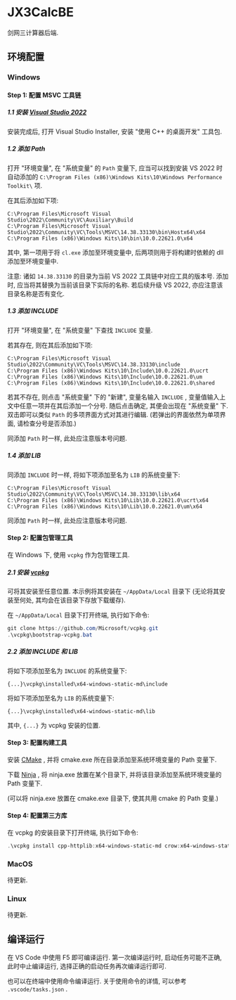 # JX3CalcBE

剑网三计算器后端.

## 环境配置

### Windows

#### Step 1: 配置 MSVC 工具链

##### 1.1 安装 [Visual Studio 2022](https://visualstudio.microsoft.com/zh-hans/downloads/)

安装完成后, 打开 Visual Studio Installer, 安装 "使用 C++ 的桌面开发" 工具包.

##### 1.2 添加 Path

打开 "环境变量", 在 "系统变量" 的 `Path` 变量下, 应当可以找到安装 VS 2022 时自动添加的 `C:\Program Files (x86)\Windows Kits\10\Windows Performance Toolkit\` 项.

在其后添加如下项:

```
C:\Program Files\Microsoft Visual Studio\2022\Community\VC\Auxiliary\Build
C:\Program Files\Microsoft Visual Studio\2022\Community\VC\Tools\MSVC\14.38.33130\bin\Hostx64\x64
C:\Program Files (x86)\Windows Kits\10\bin\10.0.22621.0\x64
```

其中, 第一项用于将 `cl.exe` 添加至环境变量中, 后两项则用于将构建时依赖的 dll 添加至环境变量中.

注意: 诸如 `14.38.33130` 的目录为当前 VS 2022 工具链中对应工具的版本号. 添加时, 应当将其替换为当前该目录下实际的名称. 若后续升级 VS 2022, 亦应注意该目录名称是否有变化.

##### 1.3 添加 INCLUDE

打开 "环境变量", 在 "系统变量" 下查找 `INCLUDE` 变量.

若其存在, 则在其后添加如下项:

```
C:\Program Files\Microsoft Visual Studio\2022\Community\VC\Tools\MSVC\14.38.33130\include
C:\Program Files (x86)\Windows Kits\10\Include\10.0.22621.0\ucrt
C:\Program Files (x86)\Windows Kits\10\Include\10.0.22621.0\um
C:\Program Files (x86)\Windows Kits\10\Include\10.0.22621.0\shared
```

若其不存在, 则点击 "系统变量" 下的 "新建", 变量名输入 `INCLUDE` , 变量值输入上文中任意一项并在其后添加一个分号. 随后点击确定, 其便会出现在 "系统变量" 下. 双击即可以类似 `Path` 的多项界面方式对其进行编辑. (若弹出的界面依然为单项界面, 请检查分号是否添加.)

同添加 `Path` 时一样, 此处应注意版本号问题.

##### 1.4 添加 LIB

同添加 `INCLUDE` 时一样, 将如下项添加至名为 `LIB` 的系统变量下:

```
C:\Program Files\Microsoft Visual Studio\2022\Community\VC\Tools\MSVC\14.38.33130\lib\x64
C:\Program Files (x86)\Windows Kits\10\Lib\10.0.22621.0\ucrt\x64
C:\Program Files (x86)\Windows Kits\10\Lib\10.0.22621.0\um\x64
```

同添加 `Path` 时一样, 此处应注意版本号问题.

#### Step 2: 配置包管理工具

在 Windows 下, 使用 `vcpkg` 作为包管理工具.

##### 2.1 安装 [vcpkg](https://vcpkg.io/en/getting-started)

可将其安装至任意位置. 本示例将其安装在 `~/AppData/Local` 目录下 (无论将其安装至何处, 其均会在该目录下存放下载缓存).

在 `~/AppData/Local` 目录下打开终端, 执行如下命令:

```powershell
git clone https://github.com/Microsoft/vcpkg.git
.\vcpkg\bootstrap-vcpkg.bat
```

##### 2.2 添加 INCLUDE 和 LIB

将如下项添加至名为 `INCLUDE` 的系统变量下:

```
{...}\vcpkg\installed\x64-windows-static-md\include
```

将如下项添加至名为 `LIB` 的系统变量下:

```
{...}\vcpkg\installed\x64-windows-static-md\lib
```

其中, `{...}` 为 vcpkg 安装的位置.

#### Step 3: 配置构建工具

安装 [CMake](https://cmake.org/) , 并将 cmake.exe 所在目录添加至系统环境变量的 Path 变量下.

下载 [Ninja](https://github.com/ninja-build/ninja/releases/latest) , 将 ninja.exe 放置在某个目录下, 并将该目录添加至系统环境变量的 Path 变量下.

(可以将 ninja.exe 放置在 cmake.exe 目录下, 使其共用 cmake 的 Path 变量.)

#### Step 4: 配置第三方库

在 vcpkg 的安装目录下打开终端, 执行如下命令:

```powershell
.\vcpkg install cpp-httplib:x64-windows-static-md crow:x64-windows-static-md lua:x64-windows-static-md nlohmann-json:x64-windows-static-md sol2:x64-windows-static-md
```

### MacOS

待更新.

### Linux

待更新.

## 编译运行

在 VS Code 中使用 F5 即可编译运行. 第一次编译运行时, 启动任务可能不正确, 此时中止编译运行, 选择正确的启动任务再次编译运行即可.

也可以在终端中使用命令编译运行. 关于使用命令的详情, 可以参考 `.vscode/tasks.json` .
